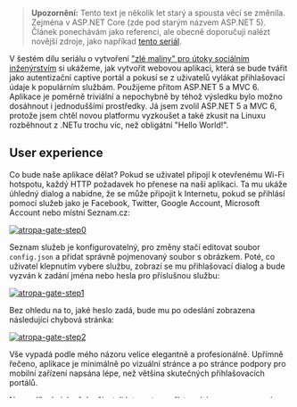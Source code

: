 <!-- dcterms:identifier = aspnetcz#5437 -->
<!-- dcterms:title = Projekt Atropa (6): Vytváříme captive portal -->
<!-- dcterms:abstract = V šestém dílu seriálu o vytvoření "zlé maliny" pro útoky sociálním inženýrstvím si ukážeme, jak vytvořit webovou aplikaci, která se bude tvářit jako autentizační captive portál a pokusí se z uživatelů vylákat přihlašovací údaje k populárním službám. Použijeme přitom ASP.NET 5 a MVC 6. -->
<!-- np9:categoryId = 2 -->
<!-- x4w:category = Bezpečnost -->
<!-- x4w:serial = Projekt Atropa -->
<!-- np9:authorId = 1 -->
<!-- np9:authorEmail = michal.valasek@altairis.cz -->
<!-- dcterms:creator = Michal Altair Valášek -->
<!-- dcterms:created = 2015-08-23T03:44:49.987+02:00 -->
<!-- dcterms:dateAccepted = 2015-08-24T00:00:00+02:00 -->
<!-- x4w:pictureWidth = 150 -->
<!-- x4w:pictureHeight = 150 -->
<!-- x4w:pictureUrl = /perex-pictures/20150713-projekt-atropa-1-jak-vyrobit-z-raspberry-pi-zle-zarizeni-s-netem.jpg -->

> **Upozornění:** Tento text je několik let starý a spousta věcí se změnila. Zejména v ASP.NET Core (zde pod starým názvem ASP.NET 5). Článek ponechávám jako referenci, ale obecně doporučuji nalézt novější zdroje, jako napříkad [tento seriál](/serials/asp-net-na-raspberry-pi).

V šestém dílu seriálu o vytvoření ["zlé maliny" pro útoky sociálním inženýrstvím](http://www.aspnet.cz/articles/5429-projekt-atropa-1-jak-vyrobit-z-raspberry-pi-zle-zarizeni-s-netem) si ukážeme, jak vytvořit webovou aplikaci, která se bude tvářit jako autentizační captive portál a pokusí se z uživatelů vylákat přihlašovací údaje k populárním službám. Použijeme přitom ASP.NET 5 a MVC 6. Aplikace je poměrně triviální a nepochybně by téhož výsledku bylo možno dosáhnout i jednoduššími prostředky. Já jsem zvolil ASP.NET 5 a MVC 6, protože jsem chtěl novou platformu vyzkoušet a také zkusit na Linuxu rozběhnout z .NETu trochu víc, než obligátní "Hello World!".

## User experience

Co bude naše aplikace dělat? Pokud se uživatel připojí k otevřenému Wi-Fi hotspotu, každý HTTP požadavek ho přenese na naši aplikaci. Ta mu ukáže úhledný dialog a nabídne, že se může připojit k Internetu, pokud se přihlásí pomocí služeb jako je Facebook, Twitter, Google Account, Microsoft Account nebo místní Seznam.cz:

[![atropa-gate-step0](https://www.cdn.altairis.cz/Blog/2015/20150823-atropa-gate-step0_thumb.png "atropa-gate-step0")](https://www.cdn.altairis.cz/Blog/2015/20150823-atropa-gate-step0_2.png)

Seznam služeb je konfigurovatelný, pro změny stačí editovat soubor `config.json` a přidat správně pojmenovaný soubor s obrázkem. Poté, co uživatel klepnutím vybere službu, zobrazí se mu přihlašovací dialog a bude vyzván k zadání jména nebo hesla pro příslušnou službu:

[![atropa-gate-step1](https://www.cdn.altairis.cz/Blog/2015/20150823-atropa-gate-step1_thumb.png "atropa-gate-step1")](https://www.cdn.altairis.cz/Blog/2015/20150823-atropa-gate-step1_2.png)

Bez ohledu na to, jaké heslo zadá, bude mu po odeslání zobrazena následující chybová stránka:

[![atropa-gate-step2](https://www.cdn.altairis.cz/Blog/2015/20150823-atropa-gate-step2_thumb_1.png "atropa-gate-step2")](https://www.cdn.altairis.cz/Blog/2015/20150823-atropa-gate-step2_4.png)

Vše vypadá podle mého názoru velice elegantně a profesionálně. Upřímně řečeno, aplikace je minimálně po vizuální stránce a po stránce podpory pro mobilní zařízení napsána lépe, než většina skutečných přihlašovacích portálů.

Na rozdíl od nich však uživateli Internet nezpřístupní, jenom zaznamená zadané jméno a heslo do obyčejného textového souboru.

## Konfigurace aplikace

Aplikace je napsána v ASP.NET 5 a MVC 6, ve Visual Studiu 2015. Je velice jednoduchá, obsahuje jeden controller se čtyřmi akcemi, tři pohledy a celý jeden model. Zdrojové kódy [najdete na GitHubu](https://github.com/ridercz/WifiGate/). K dispozici jsou dva releasy. Verze [1.0.0-alpha](https://github.com/ridercz/WifiGate/releases/tag/v1.0.0-alpha) je naprosto minimální implementace, kde je všechno zapsáno natvrdo a aplikace nemá žádnou grafiku, která by stála za řeč. [Verze 1.0.0](https://github.com/ridercz/WifiGate/releases/tag/v1.0.0) už je kompletní aplikace s konfigurací a grafikou.

Klíčovou součástí aplikace je její konfigurace, neboť ta říká, co se vlastně bude dělat. Využívám zde nový konfigurační systém v ASP.NET 5, který je vymyšlený docela dobře, ale zato je mizerně popsaný. Jeho fungování věnuji samostatný článek, zde je jednom návod k použití. Aplikaci řídí soubor `config.json`, který ve výchozím nastavení vypadá takto:

    {
        "ForceHostName": "www.wifigate-login.local",
        "OutputFileName": "wwwroot/passwords.txt",
        "MaximumPasswordLength": 4,
        "IdentityProviders": [
            {
                "Id": "facebook",
                "Title": "Facebook"
            },
            {
                "Id": "google",
                "Title": "Google Account"
            },
            {
                "Id": "twitter",
                "Title": "Twitter"
            },
            {
                "Id": "microsoft",
                "Title": "Microsoft Account"
            },
            {
                "Id": "seznam",
                "Title": "Seznam.cz"
            }
        ]
    }

Význam konfiguračních hodnot je následující:

*   `ForceHostName` je název serveru, na který bude uživatel přesměrován poté, co se na aplikaci dostane. Účelem je zvýšit důvěryhodnost rozhraní, neboť takto autorizační portály obvykle postupují. Můžete sem zadat jakoukoliv adresu - existující, neexistující, dokonce i s vymyšlenou top-level doménou. Nebo - jako já - můžete použít standardizovanou doménu "`.local`" pro lokální sítě. Po [konfiguraci popsané v předchozím dílu](http://www.aspnet.cz/articles/5435-projekt-atropa-5-vytvarime-honeypot) bude stejně jakýkoliv DNS dotaz resolvován na adresu našeho honeypotu. Tento parametr je nepovinný, pokud bude hodnota prázdná nebo nebude přítomna vůbec, přesměrování se neprovede. Také se neprovede, pokud aplikace běží ve vývojovém prostředí. 
*   `OutputFileName` je název výsledného souboru, kam se budou ukládat ulovená hesla. Adresa je relativní k rootu aplikace. V uvedeném příkladu se budou data ukládat do souboru, který bude dostupný na adrese `http://adresa-honeypotu/passwords.txt`. 
*   `MaximumPasswordLength` je počet znaků z hesla, které se budou ukládat. Vzhledem k tomu, že celou aplikaci hodlám používat pro výukové účely a výsledek její činnosti uživatelům online ukazovat, nechci skladovat celá hesla. Ukládat se bude jenom prvních několik znaků (zde čtyři), zbytek hesla bude nahrazen hvězdičkami. 
*   `IdentityProviders` je seznam služeb, přes které chceme povolit přihlašování (jejichž přihlašovací údaje chceme získat). Pro každou z nich určujeme její `Id` a `Název` (`Title`). Parametr `Id` bude součástí URL a také se použije jako název obrázku s logem. Mělo by se tedy jednat o "bezpečný" string, který lze použít jako název souboru a cesty. `Title` je lidsky čitelný název služby. Identity providerů může být neomezené množství, já jsem zvolil čtyři nejpopupárnější služby plus lokálního favorita Seznam.cz. 

## Jak aplikace funguje?

O tvorbě aplikací v ASP.NET 5 napíšu podrobnější článek někdy jindy, zde jenom stručně:

*   `project.json` je extrémně důležitý, protože drží celou aplikaci pohromadě. Dí se říct, že je křížencem souborů `.csproj` a `packages.config` z předchozích verzí. Obsahuje seznam NuGet balíčků a také instrukce pro build. Můj soubor je víceméně ve výchozím stavu, přidal jsem jenom podporu pro Kestrel, který budeme potřebovat pro běh na Linuxu. 
*   `Startup.cs` je Owin Startup Class. Kód v něm se spouští jako první při startu aplikace a celou ji inicializuje. Je jakýmsi křížencem souborů `Global.asax` a `web.config` v předchozích verzích. V jeho konstruktoru načítám výše popsanou konfiguraci. V `ConfigureServices` registruji služby, které se budou později používat pro dependency injection. V Configure pak říkám, jaké OWIN middlewares (ekvivalent HTTP modulů a handlerů ze starších verzí) se budou používat atd. 
*   `hosting.ini` je soubor, který mi tam zbyl z výchozí šablony a upřímně, zatím jsem nevyzkoumal, k čemu je dobrý, musím se na to podívat později. 
*   `GlobalSuppressions.cs` na běh aplikace nemá vliv. Používám ve Visual Studiu 2015 plugin [Refactoring Essentials](http://vsrefactoringessentials.com/), který hlídá dodržování standardů psaní kódu a nabízí refactoring obvyklých porušení. Některá jeho pravidla se mi nelíbí a v tomto souboru se dají na úrovni projektu vypnout. 
*   `WifiGateOptions.cs` je model používaný pro konfiguraci. 

Ostatní soubory jsou standardní a neliší se podstatně od běžné ASP.NET MVC aplikace.

## Nasazení na honeypot

Raspberry připravené podle předchozích dílů seriálu připojíme do stejné drátové sítě jako řídící počítač a zapneme. Potřebujeme na něj aplikaci zkopírovat, což lze učinit mnoha způsoby. Já budu používat SCP, což je přenos souborů po SSH. Pokud jste si nainstalovali PuTTY, k čemuž jsem vás vyzýval ve [druhém dílu](http://www.aspnet.cz/articles/5430-projekt-atropa-2-zprovozneni-raspberry-pi-a-raspbian-linuxu), máte k dispozici řádkovou utilitu `pscp.exe`.

Smažte na Raspberry Pi obsah složky s obsahem web serveru, tedy `/home/pi/www/wifigate`, ovšem nikoliv složku samotnou. Můžete tak učinit třeba příkazem `rm -rf /home/pi/www/wifigate/*`.

Poté pomocí `pscp.exe` nakopírujte zdrojové kódy aplikace WifiGate.  Použijete k tomu následující příkaz, spuštěný ovšem na Windows:

    pscp -r -batch -C -pw raspberry "C:\Users\Altair\Source\Repos\WifiGate\src\WifiGate\*" pi@10.7.0.103:/home/pi/www/wifigate

Význam parametrů je následující:

*   `-r` postupuje rekurzivně, kopíruje i podadresáře. 
*   `-batch` se neptá na přepis souborů. 
*   `-C` použije při přenosu kompresi. 
*   `-pw raspberry` umožňuje specifikovat heslo (v tomto případě `raspberry`). 
*   `"C:\Users\...\*"` popisuje, které soubory se mají přenášet. Zde všechno ve složce WifiGate; uvozovky jsou nutné, pokud cesta obsahuje mezery. 
*   Posledním parametrem určujete, kam se mají data nakopírovat. Formát je `uživatel@host:cesta`. Zde se připojuji jako uživatel `pi` k počítači s adresou `10.7.0.103` a ukládám do adresáře `/home/pi/www/wifigate`. 

Po nakopírování souborů se opět připojte na Raspberry a spusťte obnovu NuGet balíčků příkazem `dnu restore /home/pi/www/wifigate`.

Nyní raspberry restartujte a počkejte, dokud nenaběhne. Pokud jste vše udělali správně, po restartu začne honeypot vysílat otevřenou síť jménem Internet. Když se k ní připojíte, jakýkoliv HTTP request bude přesměrován na adresu falešného portálu a vyzváni k zadání hesla. Ulovená hesla najdete na adrese brány v souboru `passwords.txt`.

V dokončení seriálu si ukážeme, jak se útokům tohoto typu bránit z pozice uživatele a z pozice autora serveru.